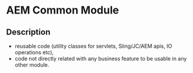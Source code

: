 # AEM Common Module

## Description

* reusable code (utility classes for servlets, Sling/JC/AEM apis, IO operations etc),
* code not directly related with any business feature to be usable in any other module.
